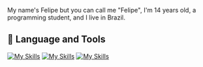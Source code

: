My name's Felipe but you can call me "Felipe", I'm 14 years old, a programming student, and I live in Brazil.

## 🔨 Language and Tools

[![My Skills](https://skillicons.dev/icons?i=typescript,javascript,nodejs,html,css)](https://skillicons.dev)
[![My Skills](https://skillicons.dev/icons?i=java,next,react,tailwind,discord)](https://skillicons.dev)
[![My Skills](https://skillicons.dev/icons?i=vscode,figma,photoshop)](https://skillicons.dev)
